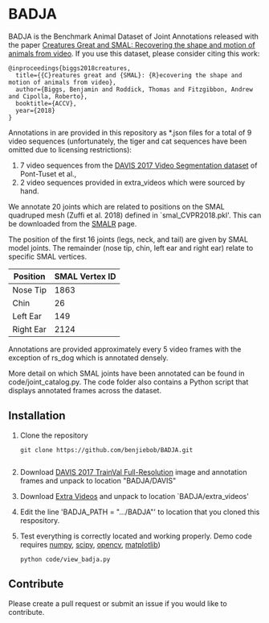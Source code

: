 # BADJA

BADJA is the Benchmark Animal Dataset of Joint Annotations released with the paper [Creatures Great and SMAL: Recovering the shape and motion of animals from video](https://arxiv.org/abs/1811.05804). If you use this dataset, please consider citing this work:

```
@inproceedings{biggs2018creatures,
  title={{C}reatures great and {SMAL}: {R}ecovering the shape and motion of animals from video},
  author={Biggs, Benjamin and Roddick, Thomas and Fitzgibbon, Andrew and Cipolla, Roberto},
  booktitle={ACCV},
  year={2018}
}
```

Annotations in are provided in this repository as *.json files for a total of 9 video sequences (unfortunately, the tiger and cat sequences have been omitted due to licensing restrictions):
1. 7 video sequences from the [DAVIS 2017 Video Segmentation dataset](https://arxiv.org/abs/1704.00675) of Pont-Tuset et al.,
2. 2 video sequences provided in extra_videos which were sourced by hand. 

We annotate 20 joints which are related to positions on the SMAL quadruped mesh (Zuffi et al. 2018) defined in `smal_CVPR2018.pkl'. This can be downloaded from the [SMALR](http://smalr.is.tue.mpg.de/) page.

The position of the first 16 joints (legs, neck, and tail) are given by SMAL model joints. The remainder (nose tip, chin, left ear and right ear) relate to specific SMAL vertices.

| Position            | SMAL Vertex ID | 
| ---------------- | -----| 
| Nose Tip  | 1863 | 
| Chin  | 26 | 
| Left Ear  | 149 | 
| Right Ear  | 2124 |

Annotations are provided approximately every 5 video frames with the exception of rs_dog which is annotated densely.

More detail on which SMAL joints have been annotated can be found in code/joint_catalog.py. The code folder also contains a Python script that displays annotated frames across the dataset.

## Installation
1. Clone the repository
   ```
   git clone https://github.com/benjiebob/BADJA.git
    
2. Download [DAVIS 2017 TrainVal Full-Resolution](https://data.vision.ee.ethz.ch/csergi/share/davis/DAVIS-2017-trainval-Full-Resolution.zip) image and annotation frames and unpack      to location "BADJA/DAVIS"

3. Download [Extra Videos](http://mi.eng.cam.ac.uk/~bjb56/datasets/badja_extra_videos.zip) and unpack to location `BADJA/extra_videos'

4. Edit the line 'BADJA_PATH = ".../BADJA"' to location that you cloned this respository.

5. Test everything is correctly located and working properly. Demo code requires [numpy](https://pypi.org/project/numpy/), [scipy](https://pypi.org/project/scipy/), [opencv](https://pypi.org/project/opencv-contrib-python/), [matplotlib](https://pypi.org/project/matplotlib/))
   ```
   python code/view_badja.py
   ```

## Contribute
Please create a pull request or submit an issue if you would like to contribute.





